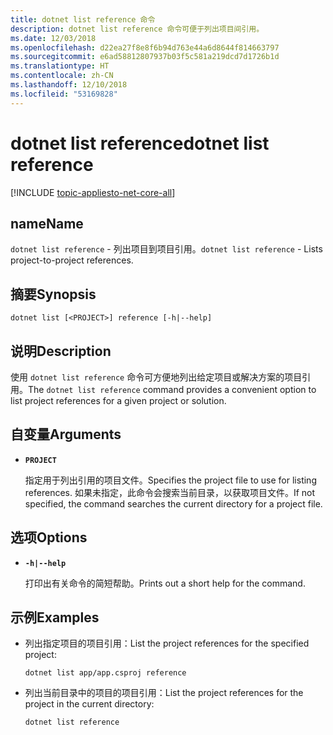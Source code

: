 ```yaml
---
title: dotnet list reference 命令
description: dotnet list reference 命令可便于列出项目间引用。
ms.date: 12/03/2018
ms.openlocfilehash: d22ea27f8e8f6b94d763e44a6d8644f814663797
ms.sourcegitcommit: e6ad58812807937b03f5c581a219dcd7d1726b1d
ms.translationtype: HT
ms.contentlocale: zh-CN
ms.lasthandoff: 12/10/2018
ms.locfileid: "53169828"
---
```

# <a name="dotnet-list-reference"></a><span data-ttu-id="770b3-103">dotnet list reference</span><span class="sxs-lookup"><span data-stu-id="770b3-103">dotnet list reference</span></span>

[!INCLUDE [topic-appliesto-net-core-all](../../../includes/topic-appliesto-net-core-all.md)]

## <a name="name"></a><span data-ttu-id="770b3-104">name</span><span class="sxs-lookup"><span data-stu-id="770b3-104">Name</span></span>

<span data-ttu-id="770b3-105">`dotnet list reference` - 列出项目到项目引用。</span><span class="sxs-lookup"><span data-stu-id="770b3-105">`dotnet list reference` - Lists project-to-project references.</span></span>

## <a name="synopsis"></a><span data-ttu-id="770b3-106">摘要</span><span class="sxs-lookup"><span data-stu-id="770b3-106">Synopsis</span></span>

`dotnet list [<PROJECT>] reference [-h|--help]`

## <a name="description"></a><span data-ttu-id="770b3-107">说明</span><span class="sxs-lookup"><span data-stu-id="770b3-107">Description</span></span>

<span data-ttu-id="770b3-108">使用 `dotnet list reference` 命令可方便地列出给定项目或解决方案的项目引用。</span><span class="sxs-lookup"><span data-stu-id="770b3-108">The `dotnet list reference` command provides a convenient option to list project references for a given project or solution.</span></span>

## <a name="arguments"></a><span data-ttu-id="770b3-109">自变量</span><span class="sxs-lookup"><span data-stu-id="770b3-109">Arguments</span></span>

* **`PROJECT`**

  <span data-ttu-id="770b3-110">指定用于列出引用的项目文件。</span><span class="sxs-lookup"><span data-stu-id="770b3-110">Specifies the project file to use for listing references.</span></span> <span data-ttu-id="770b3-111">如果未指定，此命令会搜索当前目录，以获取项目文件。</span><span class="sxs-lookup"><span data-stu-id="770b3-111">If not specified, the command searches the current directory for a project file.</span></span>

## <a name="options"></a><span data-ttu-id="770b3-112">选项</span><span class="sxs-lookup"><span data-stu-id="770b3-112">Options</span></span>

* **`-h|--help`**

  <span data-ttu-id="770b3-113">打印出有关命令的简短帮助。</span><span class="sxs-lookup"><span data-stu-id="770b3-113">Prints out a short help for the command.</span></span>

## <a name="examples"></a><span data-ttu-id="770b3-114">示例</span><span class="sxs-lookup"><span data-stu-id="770b3-114">Examples</span></span>

* <span data-ttu-id="770b3-115">列出指定项目的项目引用：</span><span class="sxs-lookup"><span data-stu-id="770b3-115">List the project references for the specified project:</span></span>

  ```console
  dotnet list app/app.csproj reference
  ```

* <span data-ttu-id="770b3-116">列出当前目录中的项目的项目引用：</span><span class="sxs-lookup"><span data-stu-id="770b3-116">List the project references for the project in the current directory:</span></span>

  ```console
  dotnet list reference
  ```